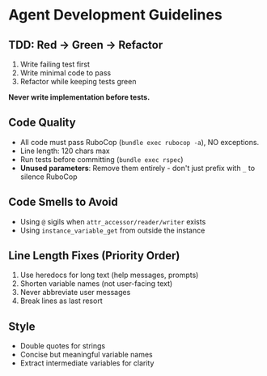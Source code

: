 # Agent Development Guidelines

## TDD: Red → Green → Refactor
1. Write failing test first
2. Write minimal code to pass
3. Refactor while keeping tests green

**Never write implementation before tests.**

## Code Quality
- All code must pass RuboCop (`bundle exec rubocop -a`), NO exceptions.
- Line length: 120 chars max
- Run tests before committing (`bundle exec rspec`)
- **Unused parameters**: Remove them entirely - don't just prefix with `_` to silence RuboCop

## Code Smells to Avoid
- Using `@` sigils when `attr_accessor/reader/writer` exists
- Using `instance_variable_get` from outside the instance

## Line Length Fixes (Priority Order)
1. Use heredocs for long text (help messages, prompts)
2. Shorten variable names (not user-facing text)
3. Never abbreviate user messages
4. Break lines as last resort

## Style
- Double quotes for strings
- Concise but meaningful variable names
- Extract intermediate variables for clarity
